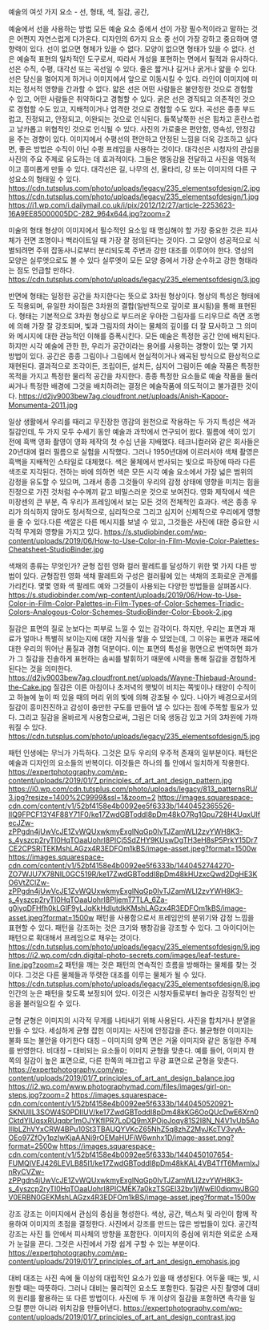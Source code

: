 예술의 여섯 가지 요소 - 선, 형태, 색, 질감, 공간, 

예술에서 선을 사용하는 방법
모든 예술 요소 중에서 선이 가장 필수적이라고 말하는 것은 어쩐지 자연스럽게 다가온다.
디자인의 6가지 요소 중 선이 가장 강하고 중요하며 영향력이 있다. 선이 없으면 형체가 있을 수 없다. 모양이 없으면 형태가 있을 수 없다. 
선은 예술적 표현의 일차적인 도구로서, 따라서 개성을 표현하는 면에서 필적과 유사하다. 
선은 수직, 수평, 대각선 또는 곡선일 수 있다. 줄은 짧거나 길거나 굵거나 얇을 수 있다. 선은 당신을 멀어지게 하거나 이미지에서 앞으로 이동시킬 수 있다. 
라인이 이미지에 미치는 정서적 영향을 간과할 수 없다.
얇은 선은 어떤 사람들은 불안정한 것으로 경험할 수 있고, 어떤 사람들은 취약하다고 경험할 수 있다. 굵은 선은 경직되고 의존적인 것으로 경험할 수도 있고, 지배적이거나 엄격한 것으로 경험할 수도 있다.
곡선은 종종 부드럽고, 진정되고, 안정되고, 이완되는 것으로 인식된다. 
들쭉날쭉한 선은 힘차고 혼란스럽고 날카롭고 위협적인 것으로 인식될 수 있다.
사진의 가로줄은 편안함, 영속성, 안정감을 주는 경향이 있다. 이미지에서 수평선의 편안하고 안정된 느낌을 더욱 강조하고 싶다면, 좋은 방법은 수직이 아닌 수평 프레임을 사용하는 것이다.
대각선은 시청자의 관심을 사진의 주요 주제로 유도하는 데 효과적이다. 그들은 행동감을 전달하고 사진을 역동적이고 흥미롭게 만들 수 있다. 
대각선은 길, 나무의 선, 울타리, 강 또는 이미지의 다른 구성요소의 형태일 수 있다.
https://cdn.tutsplus.com/photo/uploads/legacy/235_elementsofdesign/2.jpg
https://cdn.tutsplus.com/photo/uploads/legacy/235_elementsofdesign/1.jpg
https://i1.wp.com/i.dailymail.co.uk/i/pix/2012/12/27/article-2253623-16A9EE85000005DC-282_964x644.jpg?zoom=2

미술의 형태
형상이 이미지에서 필수적인 요소일 때 명심해야 할 가장 중요한 것은 피사체가 전면 조명이나 백라이트일 때 가장 잘 정의된다는 것이다. 
그 모양이 성공적으로 식별되려면 주위 잡동사니로부터 분리되도록 주변과 강한 대조를 이루어야 한다.
영상의 모양은 실루엣으로도 볼 수 있다
실루엣이 모든 모양 중에서 가장 순수하고 강한 형태라는 점도 언급할 만하다.
https://cdn.tutsplus.com/photo/uploads/legacy/235_elementsofdesign/3.jpg

반면에 형태는 일정한 공간을 차지한다는 뜻으로 3차원 형상이다. 형상의 특성은 형태에도 적용되며, 유일한 차이점은 3차원의 결합(일반적으로 깊이로 표시됨)을 통해 표현된다.
형태는 기본적으로 3차원 형상으로 부드러운 우아한 그림자를 드리우므로 측면 조명에 의해 가장 잘 강조되며, 빛과 그림자의 차이는 물체의 깊이를 더 잘 묘사하고 그 의미와 메시지에 대한 관능적인 이해를 증폭시킨다.
모든 예술은 특정한 공간 안에 배치된다. 하지만 시각 예술에 관한 한, 우리가 공간이라는 용어를 사용하는 경향이 있는 몇 가지 방법이 있다. 
공간은 종종 그림이나 그림에서 현실적이거나 왜곡된 방식으로 환상적으로 재현된다. 
결과적으로 조각이든, 조립이든, 설치든, 심지어 그림이든 예술 작품은 특정한 목적을 가지고 특정한 물리적 공간을 차지한다. 
종종 특정한 요소들로 예술 작품을 둘러싸거나 특정한 배경에 그것을 배치하려는 결정은 예술작품에 의도적이고 불가결한 것이다. 
https://d2jv9003bew7ag.cloudfront.net/uploads/Anish-Kapoor-Monumenta-2011.jpg

일상 생활에서 우리를 때리고 무진장한 영감의 원천으로 작용하는 두 가지 특성은 색과 질감인데, 두 가지 모두 수세기 동안 예술과 과학에서 연구되어 왔다.
필름에 색이 있기 전에
흑백 영화 촬영이 영화 제작의 첫 수십 년을 지배했다. 
테크니컬러와 같은 회사들은 20년대에 컬러 필름으로 실험을 시작했다. 그러나 1950년대에 이르러서야 색채 촬영은 흑백을 지배적인 스타일로 대체했다.
색은 물체에서 반사되는 빛으로 파장에 따라 다른 색조로 지각된다. 
전하는 바에 의하면 색은 모든 시각 예술 요소에서 가장 넓은 범위의 감정을 유도할 수 있으며, 그래서 종종 그것들이 우리의 감정 상태에 영향을 미치는 힘을 진정으로 가진 것처럼 수수께끼 같고 비밀스러운 것으로 보여진다.
영화 제작에서 색은 미장센의 큰 부분, 즉 우리가 프레임에서 보는 모든 것의 전체적인 효과다.
색은 종종 우리가 의식하지 않아도 정서적으로, 심리적으로 그리고 심지어 신체적으로 우리에게 영향을 줄 수 있다.다른 색깔은 다른 메시지를 보낼 수 있고, 그것들은 사진에 대한 중요한 시각적 무게와 영향을 가지고 있다.
https://s.studiobinder.com/wp-content/uploads/2019/06/How-to-Use-Color-in-Film-Movie-Color-Palettes-Cheatsheet-StudioBinder.jpg

색채의 종류는 무엇인가?
균형 잡힌 영화 컬러 팔레트를 달성하기 위한 몇 가지 다른 방법이 있다.
균형잡힌 영화 색채 팔레트와 구성은 컬러휠에 있는 색채의 조화로운 관계를 가리킨다. 몇몇 영화 색 팔레트 예와 그것들이 사용되는 다양한 방법들을 살펴봅시다.
https://s.studiobinder.com/wp-content/uploads/2019/06/How-to-Use-Color-in-Film-Color-Palettes-in-Film-Types-of-Color-Schemes-Triadic-Colors-Analogous-Color-Schemes-StudioBinder-Color-Ebook-2.jpg



질감은 표면의 질로 눈보다는 피부로 느낄 수 있는 감각이다. 
하지만, 우리는 표면과 재료가 얼마나 특별히 보이는지에 대한 지식을 쌓을 수 있었는데, 그 이유는 표면과 재료에 대한 우리의 뛰어난 품질과 경험 덕분이다. 
이는 표면의 특성을 평면으로 번역하면 화가가 그 질감을 진솔하게 표현하는 솜씨를 발휘하기 때문에 시력을 통해 질감을 경험하게 된다는 것을 의미한다.
https://d2jv9003bew7ag.cloudfront.net/uploads/Wayne-Thiebaud-Around-the-Cake.jpg
질감은 이른 아침이나 초저녁의 햇빛이 비치는 쪽빛이나 태양이 수직이고 하늘에 높이 떠 있을 때의 머리 위의 빛에 의해 강조될 수 있다.
나아가 배경으로서의 질감이 흥미진진하고 감성이 충만한 구도를 만들어 낼 수 있다는 점에 주목할 필요가 있다. 그리고 질감을 올바르게 사용함으로써, 그림은 더욱 생동감 있고 거의 3차원에 가까워질 수 있다.
https://cdn.tutsplus.com/photo/uploads/legacy/235_elementsofdesign/5.jpg

패턴
인생에는 무늬가 가득하다. 그것은 모두 우리의 우주적 존재의 일부분이다.
패턴은 예술과 디자인의 요소들의 반복이다. 이것들은 하나의 틀 안에서 일치하게 작용한다.
https://expertphotography.com/wp-content/uploads/2019/01/7_principles_of_art_ant_design_pattern.jpg
https://i0.wp.com/cdn.tutsplus.com/photo/uploads/legacy/813_patternsRU/3.jpg?resize=1400%2C9999&ssl=1&zoom=2
https://images.squarespace-cdn.com/content/v1/52bf4158e4b0092ee5f6333b/1440452365526-IIQ9FPCF13Y4F88Y71F0/ke17ZwdGBToddI8pDm48kO7Rg1Gpu728H4UqxUIfecJZw-zPPgdn4jUwVcJE1ZvWQUxwkmyExglNqGp0IvTJZamWLI2zvYWH8K3-s_4yszcp2ryTI0HqTOaaUohrI8PICj5SdZHY9KUswDgTH3eH8sP5PrkY15Dr7CE2CPSRiTEKMshLAGzx4R3EDFOm1kBS/image-asset.jpeg?format=1500w
https://images.squarespace-cdn.com/content/v1/52bf4158e4b0092ee5f6333b/1440452744270-ZO7WJU7X78NIL0GC519R/ke17ZwdGBToddI8pDm48kHUzxcQwd2DgHE3KO6VtZClZw-zPPgdn4jUwVcJE1ZvWQUxwkmyExglNqGp0IvTJZamWLI2zvYWH8K3-s_4yszcp2ryTI0HqTOaaUohrI8PIjemT7TLA_6Za-g0iyqDFHfh0kLGIF9yLJqKkHdIutdkKMshLAGzx4R3EDFOm1kBS/image-asset.jpeg?format=1500w
패턴을 사용함으로서 프레임안의 분위기와 감정 느낌을 표현할 수 있다.
패턴을 강조하는 것은 크기와 팽창감을 강조할 수 있다. 그 아이디어는 패턴으로 확대해서 프레임으로 채우는 것이다. 
https://cdn.tutsplus.com/photo/uploads/legacy/235_elementsofdesign/9.jpg
https://i2.wp.com/cdn.digital-photo-secrets.com/images/leaf-testure-line.jpg?zoom=2
패턴을 깨는 것은 패턴의 연속적인 흐름을 방해하는 물체를 찾는 것이다. 그것은 다른 물체들과 뚜렷한 대조를 이루는 물체가 될 수 있다. 
https://cdn.tutsplus.com/photo/uploads/legacy/235_elementsofdesign/8.jpg
인간의 눈은 패턴을 찾도록 보정되어 있다. 이것은 시청자들로부터 놀라운 감정적인 반응을 불러일으킬 수 있다.

균형
균형은 이미지의 시각적 무게를 나타내기 위해 사용된다. 
사진을 합치거나 분열을 만들 수 있다. 세심하게 균형 잡힌 이미지는 사진에 안정감을 준다. 불균형한 이미지는 불화 또는 불안을 야기한다
대칭 – 이미지의 양쪽 면은 거울 이미지와 같은 동일한 주제를 반영한다.
비대칭 – 대비되는 요소들이 이미지 균형을 맞춘다. 예를 들어, 이미지 한쪽의 질감이 높은 표면으로, 다른 한쪽의 매끄럽고 무광 표면으로 균형을 맞춘다.
https://expertphotography.com/wp-content/uploads/2019/01/7_principles_of_art_ant_design_balance.jpg
https://i2.wp.com/www.photographymad.com/files/images/girl-on-steps.jpg?zoom=2
https://images.squarespace-cdn.com/content/v1/52bf4158e4b0092ee5f6333b/1440450520921-SKNUIIL3SOW4S0PDIIUV/ke17ZwdGBToddI8pDm48kKG6OoQUcDwE6Xrn0CktdYIUqsxRUqqbr1mOJYKfIPR7LoDQ9mXPOjoJoqy81S2I8N_N4V1vUb5AoIIIbLZhVYxCRW4BPu10St3TBAUQYVKcZ65NhZ5q8zhZ2MyJKcTV3vyA-OEo97ZfOy1pzIwKjaAANi9rOEMaHUFiW6wnhx1D/image-asset.png?format=2500w
https://images.squarespace-cdn.com/content/v1/52bf4158e4b0092ee5f6333b/1440450107654-FUMQIVEJ426LEVLB85I1/ke17ZwdGBToddI8pDm48kKAL4VB4TfT6MwmlxJnRyCVZw-zPPgdn4jUwVcJE1ZvWQUxwkmyExglNqGp0IvTJZamWLI2zvYWH8K3-s_4yszcp2ryTI0HqTOaaUohrI8PICMEK7a0kzTSGEI32bv1jWwEI0diqmvJBG0V0ERBN0GEKMshLAGzx4R3EDFOm1kBS/image-asset.jpeg?format=1500w

강조
강조는 이미지에서 관심의 중심을 형성한다. 색상, 공간, 텍스처 및 라인이 함께 작용하여 이미지의 초점을 결정한다.
사진에서 강조를 만드는 많은 방법들이 있다. 공간적 강조는 사진 틀 안에서 피사체의 방향을 포함한다.
이미지의 중심에 위치한 외로운 소재가 눈길을 끈다. 그것은 사진에서 가장 쉽게 구할 수 있는 부분이다.
https://expertphotography.com/wp-content/uploads/2019/01/7_principles_of_art_ant_design_emphasis.jpg

대비
대조는 사진 속에 둘 이상의 대립적인 요소가 있을 때 생성된다. 어두울 때는 빛, 시원할 때는 따뜻하다.
그러나 대비는 물리적인 요소도 포함한다. 질감은 사진 촬영에 대비의 원리를 활용하는 또 다른 방법이다. 
사진에 두 개 이상의 질감을 포함하면 촉각을 일으킬 뿐만 아니라 위치감을 만들어낸다.
https://expertphotography.com/wp-content/uploads/2019/01/7_principles_of_art_ant_design_contrast.jpg
